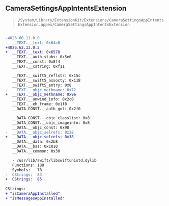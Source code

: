 ## CameraSettingsAppIntentsExtension

> `/System/Library/ExtensionKit/Extensions/CameraSettingsAppIntentsExtension.appex/CameraSettingsAppIntentsExtension`

```diff

-4026.60.11.0.0
-  __TEXT.__text: 0x64e8
+4026.62.13.0.2
+  __TEXT.__text: 0x6578
   __TEXT.__auth_stubs: 0x5e0
   __TEXT.__const: 0x8f4
   __TEXT.__cstring: 0xf11

   __TEXT.__swift5_reflstr: 0x15c
   __TEXT.__swift5_assocty: 0x118
   __TEXT.__swift5_entry: 0x8
-  __TEXT.__objc_methname: 0x72
+  __TEXT.__objc_methname: 0x9e
   __TEXT.__unwind_info: 0x2c0
   __TEXT.__eh_frame: 0x1f8
   __DATA_CONST.__auth_got: 0x2f0

   __DATA_CONST.__objc_classlist: 0x8
   __DATA_CONST.__objc_imageinfo: 0x8
   __DATA.__objc_const: 0x90
-  __DATA.__objc_selrefs: 0x28
+  __DATA.__objc_selrefs: 0x38
   __DATA.__data: 0x2b8
   __DATA.__bss: 0x1010
   __DATA.__common: 0x30

   - /usr/lib/swift/libswiftunistd.dylib
   Functions: 188
   Symbols:   78
-  CStrings:  83
+  CStrings:  85
 
CStrings:
+ "isCameraAppInstalled"
+ "isMessagesAppInstalled"

```
